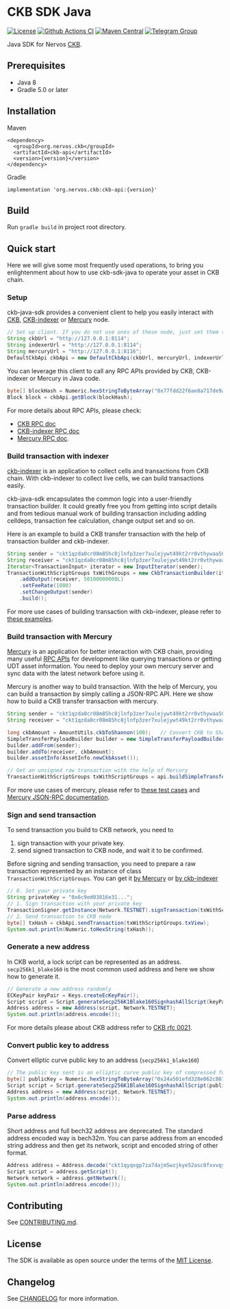 # CKB SDK Java

[![License](https://img.shields.io/badge/license-MIT-green)](https://github.com/nervosnetwork/ckb-sdk-java/blob/develop/LICENSE)
[![Github Actions CI](https://github.com/nervosnetwork/ckb-sdk-java/workflows/CI/badge.svg?branch=develop)](https://github.com/nervosnetwork/ckb-sdk-java/actions)
[![Maven Central](https://maven-badges.herokuapp.com/maven-central/org.nervos.ckb/ckb/badge.svg)](https://maven-badges.herokuapp.com/maven-central/org.nervos.ckb/ckb)
[![Telegram Group](https://cdn.rawgit.com/Patrolavia/telegram-badge/8fe3382b/chat.svg)](https://t.me/nervos_ckb_dev)

Java SDK for Nervos [CKB](https://github.com/nervosnetwork/ckb).

## Prerequisites

* Java 8
* Gradle 5.0 or later

## Installation

Maven

```
<dependency>
  <groupId>org.nervos.ckb</groupId>
  <artifactId>ckb-api</artifactId>
  <version>{version}</version>
</dependency>
```

Gradle

```
implementation 'org.nervos.ckb:ckb-api:{version}'
```

## Build

Run `gradle build` in project root directory.

## Quick start

Here we will give some most frequently used operations, to bring you enlightenment about how to use ckb-sdk-java to operate your asset in CKB chain.

### Setup
ckb-java-sdk provides a convenient client to help you easily interact with [CKB](https://github.com/nervosnetwork/ckb), [CKB-indexer](https://github.com/nervosnetwork/ckb-indexer) or [Mercury](https://github.com/nervosnetwork/mercury) node.

```java
// Set up client. If you do not use ones of these node, just set them to null;
String ckbUrl = "http://127.0.0.1:8114";
String indexerUrl = "http://127.0.0.1:8114";
String mercuryUrl = "http://127.0.0.1:8116";
DefaultCkbApi ckbApi = new DefaultCkbApi(ckbUrl, mercuryUrl, indexerUrl, false);
```

You can leverage this client to call any RPC APIs provided by CKB, CKB-indexer or Mercury in Java code.
```java
byte[] blockHash = Numeric.hexStringToByteArray("0x77fdd22f6ae8a717de9ae2b128834e9b2a1424378b5fc95606ba017aab5fed75");
Block block = ckbApi.getBlock(blockHash);
```

For more details about RPC APIs, please check:

- [CKB RPC doc](https://github.com/nervosnetwork/ckb/blob/develop/rpc/README.md)
- [CKB-indexer RPC doc](https://github.com/nervosnetwork/ckb-indexer/blob/master/README.md)
- [Mercury RPC doc](https://github.com/nervosnetwork/mercury/blob/main/core/rpc/README.md).

### Build transaction with indexer

[ckb-indexer](https://github.com/nervosnetwork/ckb-indexer) is an application to collect cells and transactions from CKB
chain. With ckb-indexer to collect live cells, we can build transactions easily.

ckb-java-sdk encapsulates the common logic into a user-friendly transaction builder. It could greatly free you from
getting into script details and from tedious manual work of building transaction including adding celldeps, transaction
fee calculation, change output set and so on.

Here is an example to build a CKB transfer transaction with the help of transaction builder and ckb-indexer.

```java
String sender = "ckt1qzda0cr08m85hc8jlnfp3zer7xulejywt49kt2rr0vthywaa50xwsq2qf8keemy2p5uu0g0gn8cd4ju23s5269qk8rg4r";
String receiver = "ckt1qzda0cr08m85hc8jlnfp3zer7xulejywt49kt2rr0vthywaa50xwsqg958atl2zdh8jn3ch8lc72nt0cf864ecqdxm9zf";
Iterator<TransactionInput> iterator = new InputIterator(sender);
TransactionWithScriptGroups txWithGroups = new CkbTransactionBuilder(iterator, Network.TESTNET)
    .addOutput(receiver, 50100000000L)
    .setFeeRate(1000)
    .setChangeOutput(sender)
    .build();
```

For more use cases of building transaction with ckb-indexer, please refer
to [these examples](./example/src/main/java/org/nervos/ckb/example).

### Build transaction with Mercury

[Mercury](https://github.com/nervosnetwork/mercury) is an application for better interaction with CKB chain, providing
many useful [RPC APIs](https://github.com/nervosnetwork/mercury/blob/main/core/rpc/README.md) for development like
querying transactions or getting UDT asset information. You need to deploy your own mercury server and sync data with the
latest network before using it.

Mercury is another way to build transaction. With the help of Mercury, you can build a transaction by simply calling a
JSON-RPC API. Here we show how to build a CKB transfer transaction with mercury.

```java
String sender = "ckt1qzda0cr08m85hc8jlnfp3zer7xulejywt49kt2rr0vthywaa50xwsq0yvcdtsu5wcr2jldtl72fhkruf0w5vymsp6rk9r";
String receiver = "ckt1qzda0cr08m85hc8jlnfp3zer7xulejywt49kt2rr0vthywaa50xwsqvglkprurm00l7hrs3rfqmmzyy3ll7djdsujdm6z";

long ckbAmount = AmountUtils.ckbToShannon(100);   // Convert CKB to Shannon (1 CKB = 10^8 Shannon)
SimpleTransferPayloadBuilder builder = new SimpleTransferPayloadBuilder();
builder.addFrom(sender);
builder.addTo(receiver, ckbAmount);
builder.assetInfo(AssetInfo.newCkbAsset());

// Get an unsigned raw transaction with the help of Mercury
TransactionWithScriptGroups txWithScriptGroups = api.buildSimpleTransferTransaction(builder.build());
```

For more use cases of mercury, please refer to [these test cases](./ckb-mercury-sdk/src/test/java/mercury)
and [Mercury JSON-RPC documentation](https://github.com/nervosnetwork/mercury/blob/dev-0.4/core/rpc/README.md).

### Sign and send transaction

To send transaction you build to CKB network, you need to

1. sign transaction with your private key.
2. send signed transaction to CKB node, and wait it to be confirmed.

Before signing and sending transaction, you need to prepare a raw transaction represented by an instance of class `TransactionWithScriptGroups`. You can get it [by Mercury](#Build-transaction-with-Mercury) or [by ckb-indexer](#Build-transaction-with-indexer)

```java
// 0. Set your private key
String privateKey = "0x6c9ed03816e31...";
// 1. Sign transaction with your private key
TransactionSigner.getInstance(Network.TESTNET).signTransaction(txWithScriptGroups, privateKey);
// 2. Send transaction to CKB node
byte[] txHash = ckbApi.sendTransaction(txWithScriptGroups.txView);
System.out.println(Numeric.toHexString(txHash));
```

### Generate a new address
In CKB world, a lock script can be represented as an address. `secp256k1_blake160` is the most common used address and here we show how to generate it.

```java
// Generate a new address randomly
ECKeyPair keyPair = Keys.createEcKeyPair();
Script script = Script.generateSecp256K1Blake160SignhashAllScript(keyPair));
Address address = new Address(script, Network.TESTNET);
System.out.println(address.encode());
```

For more details please about CKB address refer to [CKB rfc 0021](https://github.com/nervosnetwork/rfcs/blob/master/rfcs/0021-ckb-address-format/0021-ckb-address-format.md).

### Convert public key to address

Convert elliptic curve public key to an address (`secp256k1_blake160`)

```java
// The public key sent is an elliptic curve public key of compressed format - a 65-length hex (not include hex prefix 0x).
byte[] publicKey = Numeric.hexStringToByteArray("0x24a501efd328e062c8675f2365970728c859c592beeefd6be8ead3d901330bc01");
Script script = Script.generateSecp256K1Blake160SignhashAllScript(publicKey);
Address address = new Address(script, Network.TESTNET);
System.out.println(address.encode());
```

### Parse address

Short address and full bech32 address are deprecated. The standard address encoded way is bech32m. You can parse address
from an encoded string address and then get its network, script and encoded string of other format.

```java
Address address = Address.decode("ckt1qyqxgp7za7dajm5wzjkye52asc8fxvvqy9eqlhp82g");
Script script = address.getScript();
Network network = address.getNetwork();
System.out.println(address.encode());
```

## Contributing

See [CONTRIBUTING.md](./CONTRIBUTING.md).

## License

The SDK is available as open source under the terms of
the [MIT License](https://opensource.org/licenses/MIT).

## Changelog

See [CHANGELOG](CHANGELOG.md) for more information.
